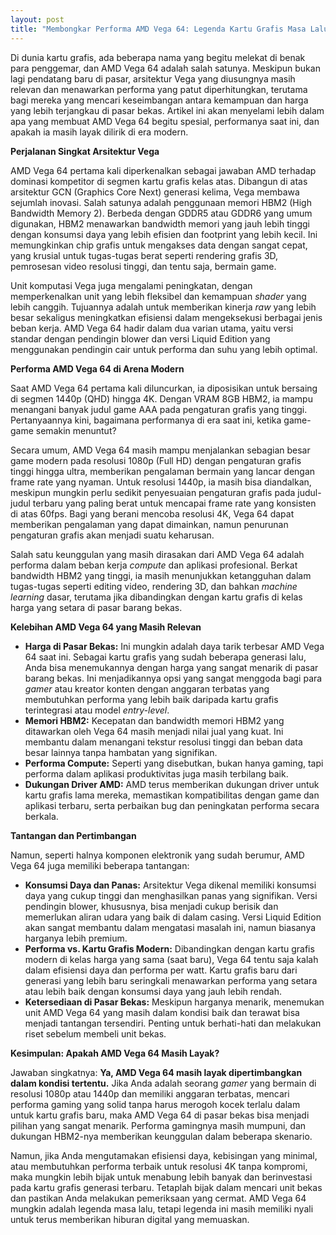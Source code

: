 ```yaml
---
layout: post
title: "Membongkar Performa AMD Vega 64: Legenda Kartu Grafis Masa Lalu"
---
```


Di dunia kartu grafis, ada beberapa nama yang begitu melekat di benak para penggemar, dan AMD Vega 64 adalah salah satunya. Meskipun bukan lagi pendatang baru di pasar, arsitektur Vega yang diusungnya masih relevan dan menawarkan performa yang patut diperhitungkan, terutama bagi mereka yang mencari keseimbangan antara kemampuan dan harga yang lebih terjangkau di pasar bekas. Artikel ini akan menyelami lebih dalam apa yang membuat AMD Vega 64 begitu spesial, performanya saat ini, dan apakah ia masih layak dilirik di era modern.

**Perjalanan Singkat Arsitektur Vega**

AMD Vega 64 pertama kali diperkenalkan sebagai jawaban AMD terhadap dominasi kompetitor di segmen kartu grafis kelas atas. Dibangun di atas arsitektur GCN (Graphics Core Next) generasi kelima, Vega membawa sejumlah inovasi. Salah satunya adalah penggunaan memori HBM2 (High Bandwidth Memory 2). Berbeda dengan GDDR5 atau GDDR6 yang umum digunakan, HBM2 menawarkan bandwidth memori yang jauh lebih tinggi dengan konsumsi daya yang lebih efisien dan footprint yang lebih kecil. Ini memungkinkan chip grafis untuk mengakses data dengan sangat cepat, yang krusial untuk tugas-tugas berat seperti rendering grafis 3D, pemrosesan video resolusi tinggi, dan tentu saja, bermain game.

Unit komputasi Vega juga mengalami peningkatan, dengan memperkenalkan unit yang lebih fleksibel dan kemampuan *shader* yang lebih canggih. Tujuannya adalah untuk memberikan kinerja *raw* yang lebih besar sekaligus meningkatkan efisiensi dalam mengeksekusi berbagai jenis beban kerja. AMD Vega 64 hadir dalam dua varian utama, yaitu versi standar dengan pendingin blower dan versi Liquid Edition yang menggunakan pendingin cair untuk performa dan suhu yang lebih optimal.

**Performa AMD Vega 64 di Arena Modern**

Saat AMD Vega 64 pertama kali diluncurkan, ia diposisikan untuk bersaing di segmen 1440p (QHD) hingga 4K. Dengan VRAM 8GB HBM2, ia mampu menangani banyak judul game AAA pada pengaturan grafis yang tinggi. Pertanyaannya kini, bagaimana performanya di era saat ini, ketika game-game semakin menuntut?

Secara umum, AMD Vega 64 masih mampu menjalankan sebagian besar game modern pada resolusi 1080p (Full HD) dengan pengaturan grafis tinggi hingga ultra, memberikan pengalaman bermain yang lancar dengan frame rate yang nyaman. Untuk resolusi 1440p, ia masih bisa diandalkan, meskipun mungkin perlu sedikit penyesuaian pengaturan grafis pada judul-judul terbaru yang paling berat untuk mencapai frame rate yang konsisten di atas 60fps. Bagi yang berani mencoba resolusi 4K, Vega 64 dapat memberikan pengalaman yang dapat dimainkan, namun penurunan pengaturan grafis akan menjadi suatu keharusan.

Salah satu keunggulan yang masih dirasakan dari AMD Vega 64 adalah performa dalam beban kerja *compute* dan aplikasi profesional. Berkat bandwidth HBM2 yang tinggi, ia masih menunjukkan ketangguhan dalam tugas-tugas seperti editing video, rendering 3D, dan bahkan *machine learning* dasar, terutama jika dibandingkan dengan kartu grafis di kelas harga yang setara di pasar barang bekas.

**Kelebihan AMD Vega 64 yang Masih Relevan**

*   **Harga di Pasar Bekas:** Ini mungkin adalah daya tarik terbesar AMD Vega 64 saat ini. Sebagai kartu grafis yang sudah beberapa generasi lalu, Anda bisa menemukannya dengan harga yang sangat menarik di pasar barang bekas. Ini menjadikannya opsi yang sangat menggoda bagi para *gamer* atau kreator konten dengan anggaran terbatas yang membutuhkan performa yang lebih baik daripada kartu grafis terintegrasi atau model *entry-level*.
*   **Memori HBM2:** Kecepatan dan bandwidth memori HBM2 yang ditawarkan oleh Vega 64 masih menjadi nilai jual yang kuat. Ini membantu dalam menangani tekstur resolusi tinggi dan beban data besar lainnya tanpa hambatan yang signifikan.
*   **Performa Compute:** Seperti yang disebutkan, bukan hanya gaming, tapi performa dalam aplikasi produktivitas juga masih terbilang baik.
*   **Dukungan Driver AMD:** AMD terus memberikan dukungan driver untuk kartu grafis lama mereka, memastikan kompatibilitas dengan game dan aplikasi terbaru, serta perbaikan bug dan peningkatan performa secara berkala.

**Tantangan dan Pertimbangan**

Namun, seperti halnya komponen elektronik yang sudah berumur, AMD Vega 64 juga memiliki beberapa tantangan:

*   **Konsumsi Daya dan Panas:** Arsitektur Vega dikenal memiliki konsumsi daya yang cukup tinggi dan menghasilkan panas yang signifikan. Versi pendingin blower, khususnya, bisa menjadi cukup berisik dan memerlukan aliran udara yang baik di dalam casing. Versi Liquid Edition akan sangat membantu dalam mengatasi masalah ini, namun biasanya harganya lebih premium.
*   **Performa vs. Kartu Grafis Modern:** Dibandingkan dengan kartu grafis modern di kelas harga yang sama (saat baru), Vega 64 tentu saja kalah dalam efisiensi daya dan performa per watt. Kartu grafis baru dari generasi yang lebih baru seringkali menawarkan performa yang setara atau lebih baik dengan konsumsi daya yang jauh lebih rendah.
*   **Ketersediaan di Pasar Bekas:** Meskipun harganya menarik, menemukan unit AMD Vega 64 yang masih dalam kondisi baik dan terawat bisa menjadi tantangan tersendiri. Penting untuk berhati-hati dan melakukan riset sebelum membeli unit bekas.

**Kesimpulan: Apakah AMD Vega 64 Masih Layak?**

Jawaban singkatnya: **Ya, AMD Vega 64 masih layak dipertimbangkan dalam kondisi tertentu.** Jika Anda adalah seorang *gamer* yang bermain di resolusi 1080p atau 1440p dan memiliki anggaran terbatas, mencari performa gaming yang solid tanpa harus merogoh kocek terlalu dalam untuk kartu grafis baru, maka AMD Vega 64 di pasar bekas bisa menjadi pilihan yang sangat menarik. Performa gamingnya masih mumpuni, dan dukungan HBM2-nya memberikan keunggulan dalam beberapa skenario.

Namun, jika Anda mengutamakan efisiensi daya, kebisingan yang minimal, atau membutuhkan performa terbaik untuk resolusi 4K tanpa kompromi, maka mungkin lebih bijak untuk menabung lebih banyak dan berinvestasi pada kartu grafis generasi terbaru. Tetaplah bijak dalam mencari unit bekas dan pastikan Anda melakukan pemeriksaan yang cermat. AMD Vega 64 mungkin adalah legenda masa lalu, tetapi legenda ini masih memiliki nyali untuk terus memberikan hiburan digital yang memuaskan.
